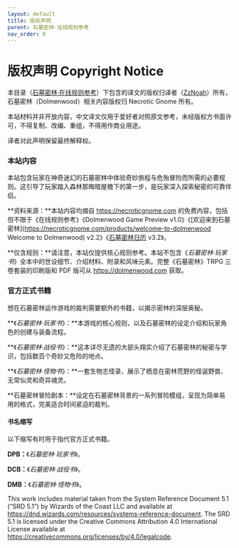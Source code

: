 ```yaml
---
layout: default
title: 版权声明
parent: 石墓密林·在线规则参考
nav_order: 0
---
```


# 版权声明 Copyright Notice

本目录（[石墓密林·在线规则参考](https://zznoah.github.io/mortfolio/dolmenwood.html)）下包含的译文的版权归译者（[ZzNoah](https://zznoah.itch.io/)）所有，石墓密林（Dolmenwood）相关内容版权归 Necrotic Gnome 所有。  

本站材料并非开放内容，中文译文仅用于爱好者对照原文参考，未经版权方书面许可，不得复制、改编、重组，不得用作商业用途。  

译者对此声明保留最终解释权。  

### 本站内容

本站包含玩家在神奇迷幻的石墓密林中体验奇妙旅程与危殆冒险而所需的必要规则。这引导了玩家踏入森林那晦暗屋檐下的第一步，是玩家深入探索秘密的可靠伴侣。

**资料来源：**本站内容均摘自 <https://necroticgnome.com> 的免费内容，包括但不限于《在线规则参考》《Dolmenwood Game Preview v1.0》《[欢迎来到石墓密林](https://necroticgnome.com/products/welcome-to-dolmenwood Welcome to Dolmenwood) v2.2》《[石墓密林日历](https://necroticgnome.com/products/dolmenwood-calendar) v3.2》。  

**仅含规则：**请注意，本站仅提供核心规则参考。本站不包含《*石墓密林·玩家书*》全本中的世设细节、介绍材料、附录和风味元素。完整《石墓密林》TRPG 三卷套装的印刷版和 PDF 版可从 <https://dolmenwood.com> 获取。  

### 官方正式书籍

想在石墓密林运作游戏的裁判需要额外的书籍，以揭示密林的深层奥秘。

**《*石墓密林·玩家书*》：**本游戏的核心规则，以及石墓密林的设定介绍和玩家角色的创建与装备流程。

**《*石墓密林·战役书*》：**这本详尽无遗的大部头翔实介绍了石墓密林的秘密与学识，包括数百个奇妙又危险的地点。

**《*石墓密林·怪物书*》：**一套生物志怪录，展示了栖息在密林荒野的怪诞野兽、无常仙灵和奇异魂灵。

**石墓密林冒险剧本：**设定在石墓密林背景的一系列冒险模组，呈现为简单易用的格式，完美适合时间紧迫的裁判。

#### 书名缩写

以下缩写有时用于指代官方正式书籍。

**DPB：**《*石墓密林·玩家书*》。

**DCB：**《*石墓密林·战役书*》。

**DMB：**《*石墓密林·怪物书*》。

This work includes material taken from the System Reference Document 5.1 (“SRD 5.1”) by Wizards of the Coast LLC and available at <https://dnd.wizards.com/resources/systems-reference-document>. The SRD 5.1 is licensed under the Creative Commons Attribution 4.0 International License available at <https://creativecommons.org/licenses/by/4.0/legalcode>.
